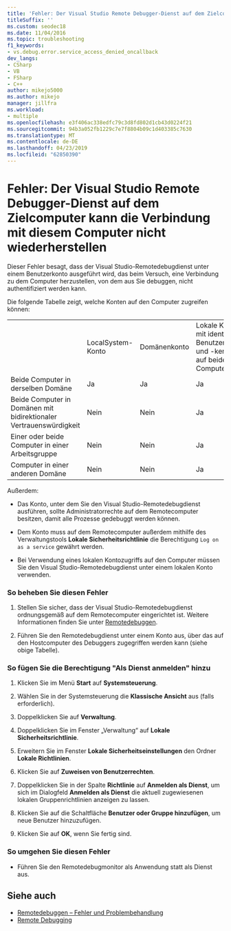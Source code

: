 ```yaml
---
title: 'Fehler: Der Visual Studio Remote Debugger-Dienst auf dem Zielcomputer kann die Verbindung mit diesem Computer nicht wiederherstellen'
titleSuffix: ''
ms.custom: seodec18
ms.date: 11/04/2016
ms.topic: troubleshooting
f1_keywords:
- vs.debug.error.service_access_denied_oncallback
dev_langs:
- CSharp
- VB
- FSharp
- C++
author: mikejo5000
ms.author: mikejo
manager: jillfra
ms.workload:
- multiple
ms.openlocfilehash: e3f406ac338edfc79c3d8fd802d1cb43d0224f21
ms.sourcegitcommit: 94b3a052fb1229c7e7f8804b09c1d403385c7630
ms.translationtype: MT
ms.contentlocale: de-DE
ms.lasthandoff: 04/23/2019
ms.locfileid: "62850390"
---
```

# <a name="error-the-visual-studio-remote-debugger-service-on-the-target-computer-cannot-connect-back-to-this-computer"></a>Fehler: Der Visual Studio Remote Debugger-Dienst auf dem Zielcomputer kann die Verbindung mit diesem Computer nicht wiederherstellen
Dieser Fehler besagt, dass der Visual Studio-Remotedebugdienst unter einem Benutzerkonto ausgeführt wird, das beim Versuch, eine Verbindung zu dem Computer herzustellen, von dem aus Sie debuggen, nicht authentifiziert werden kann.

 Die folgende Tabelle zeigt, welche Konten auf den Computer zugreifen können:

|||||
|-|-|-|-|
||LocalSystem-Konto|Domänenkonto|Lokale Konten mit identischem Benutzernamen und -kennwort auf beiden Computern|
|Beide Computer in derselben Domäne|Ja|Ja|Ja|
|Beide Computer in Domänen mit bidirektionaler Vertrauenswürdigkeit|Nein|Nein|Ja|
|Einer oder beide Computer in einer Arbeitsgruppe|Nein|Nein|Ja|
|Computer in einer anderen Domäne|Nein|Nein|Ja|

 Außerdem:

- Das Konto, unter dem Sie den Visual Studio-Remotedebugdienst ausführen, sollte Administratorrechte auf dem Remotecomputer besitzen, damit alle Prozesse gedebuggt werden können.

- Dem Konto muss auf dem Remotecomputer außerdem mithilfe des Verwaltungstools **Lokale Sicherheitsrichtlinie** die Berechtigung `Log on as a service` gewährt werden.

- Bei Verwendung eines lokalen Kontozugriffs auf den Computer müssen Sie den Visual Studio-Remotedebugdienst unter einem lokalen Konto verwenden.

### <a name="to-correct-this-error"></a>So beheben Sie diesen Fehler

1. Stellen Sie sicher, dass der Visual Studio-Remotedebugdienst ordnungsgemäß auf dem Remotecomputer eingerichtet ist. Weitere Informationen finden Sie unter [Remotedebuggen](../debugger/remote-debugging.md).

2. Führen Sie den Remotedebugdienst unter einem Konto aus, über das auf den Hostcomputer des Debuggers zugegriffen werden kann (siehe obige Tabelle).

### <a name="to-add-log-on-as-a-service-privilege"></a>So fügen Sie die Berechtigung "Als Dienst anmelden" hinzu

1. Klicken Sie im Menü **Start** auf **Systemsteuerung**.

2. Wählen Sie in der Systemsteuerung die **Klassische Ansicht** aus (falls erforderlich).

3. Doppelklicken Sie auf **Verwaltung**.

4. Doppelklicken Sie im Fenster „Verwaltung“ auf **Lokale Sicherheitsrichtlinie**.

5. Erweitern Sie im Fenster **Lokale Sicherheitseinstellungen** den Ordner **Lokale Richtlinien**.

6. Klicken Sie auf **Zuweisen von Benutzerrechten**.

7. Doppelklicken Sie in der Spalte **Richtlinie** auf **Anmelden als Dienst**, um sich im Dialogfeld **Anmelden als Dienst** die aktuell zugewiesenen lokalen Gruppenrichtlinien anzeigen zu lassen.

8. Klicken Sie auf die Schaltfläche **Benutzer oder Gruppe hinzufügen**, um neue Benutzer hinzuzufügen.

9. Klicken Sie auf **OK**, wenn Sie fertig sind.

### <a name="to-work-around-this-error"></a>So umgehen Sie diesen Fehler

- Führen Sie den Remotedebugmonitor als Anwendung statt als Dienst aus.

## <a name="see-also"></a>Siehe auch
- [Remotedebuggen – Fehler und Problembehandlung](../debugger/remote-debugging-errors-and-troubleshooting.md)
- [Remote Debugging](../debugger/remote-debugging.md)